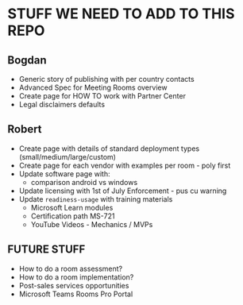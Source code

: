 # STUFF WE NEED TO ADD TO THIS REPO

## Bogdan

- Generic story of publishing with per country contacts
- Advanced Spec for Meeting Rooms overview
- Create page for HOW TO work with Partner Center
- Legal disclaimers defaults

## Robert

- Create page with details of standard deployment types (small/medium/large/custom)
- Create page for each vendor with examples per room - poly first
- Update software page with:
  - comparison android vs windows
- Update licensing with 1st of July Enforcement - pus cu warning
- Update `readiness-usage` with training materials
  - Microsoft Learn modules
  - Certification path MS-721
  - YouTube Videos - Mechanics / MVPs

## FUTURE STUFF

- How to do a room assessment?
- How to do a room implementation?
- Post-sales services opportunities
- Microsoft Teams Rooms Pro Portal
